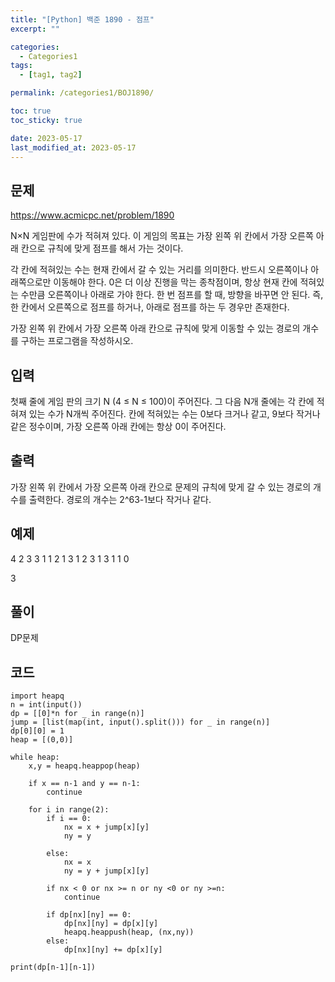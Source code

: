 ```yaml
---
title: "[Python] 백준 1890 - 점프"
excerpt: ""

categories:
  - Categories1
tags:
  - [tag1, tag2]

permalink: /categories1/BOJ1890/

toc: true
toc_sticky: true

date: 2023-05-17
last_modified_at: 2023-05-17
---
```


## 문제
https://www.acmicpc.net/problem/1890

N×N 게임판에 수가 적혀져 있다. 이 게임의 목표는 가장 왼쪽 위 칸에서 가장 오른쪽 아래 칸으로 규칙에 맞게 점프를 해서 가는 것이다.

각 칸에 적혀있는 수는 현재 칸에서 갈 수 있는 거리를 의미한다. 반드시 오른쪽이나 아래쪽으로만 이동해야 한다. 0은 더 이상 진행을 막는 종착점이며, 항상 현재 칸에 적혀있는 수만큼 오른쪽이나 아래로 가야 한다. 한 번 점프를 할 때, 방향을 바꾸면 안 된다. 즉, 한 칸에서 오른쪽으로 점프를 하거나, 아래로 점프를 하는 두 경우만 존재한다.

가장 왼쪽 위 칸에서 가장 오른쪽 아래 칸으로 규칙에 맞게 이동할 수 있는 경로의 개수를 구하는 프로그램을 작성하시오.

## 입력
첫째 줄에 게임 판의 크기 N (4 ≤ N ≤ 100)이 주어진다. 그 다음 N개 줄에는 각 칸에 적혀져 있는 수가 N개씩 주어진다. 칸에 적혀있는 수는 0보다 크거나 같고, 9보다 작거나 같은 정수이며, 가장 오른쪽 아래 칸에는 항상 0이 주어진다.

## 출력
가장 왼쪽 위 칸에서 가장 오른쪽 아래 칸으로 문제의 규칙에 맞게 갈 수 있는 경로의 개수를 출력한다. 경로의 개수는 2^63-1보다 작거나 같다.

## 예제

4
2 3 3 1
1 2 1 3
1 2 3 1
3 1 1 0

3

## 풀이
DP문제

## 코드

```
import heapq
n = int(input())
dp = [[0]*n for _ in range(n)]
jump = [list(map(int, input().split())) for _ in range(n)]
dp[0][0] = 1
heap = [(0,0)]

while heap:
    x,y = heapq.heappop(heap)
    
    if x == n-1 and y == n-1:
        continue
    
    for i in range(2):
        if i == 0:
            nx = x + jump[x][y]
            ny = y
        
        else:
            nx = x
            ny = y + jump[x][y]
            
        if nx < 0 or nx >= n or ny <0 or ny >=n:
            continue
        
        if dp[nx][ny] == 0:
            dp[nx][ny] = dp[x][y]
            heapq.heappush(heap, (nx,ny))
        else:
            dp[nx][ny] += dp[x][y]
            
print(dp[n-1][n-1])
```